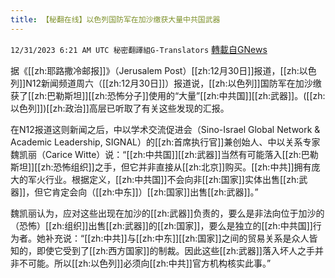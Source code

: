 ```yaml
---
title: 【秘翻在线】以色列国防军在加沙缴获大量中共国武器
---
```

`12/31/2023 6:21 AM UTC 秘密翻譯組G-Translators` [轉載自GNews](https://gnews.org/articles/2169125)



据《[[zh:耶路撒冷邮报]]》（Jerusalem Post）[[zh:12月30日]]报道，[[zh:以色列]]N12新闻频道周六（[[zh:12月30日]]）报道说，[[zh:以色列]]国防军在加沙缴获了[[zh:巴勒斯坦]][[zh:恐怖分子]]使用的“大量”[[zh:中共国]][[zh:武器]]。([[zh:以色列]])[[zh:政治]]高层已听取了有关这些发现的汇报。

在N12报道这则新闻之后，中以学术交流促进会（Sino-Israel Global Network & Academic Leadership, SIGNAL）的[[zh:首席执行官]]兼创始人、中以关系专家魏凯丽（Carice Witte）说：“[[zh:中共国]][[zh:武器]]当然有可能落入[[zh:巴勒斯坦]][[zh:恐怖组织]]之手，但它并非直接从[[zh:北京]]购买。[[zh:中共]]拥有庞大的军火行业。根据定义，[[zh:中共国]]不会向非[[zh:国家]]实体出售[[zh:武器]]，但它肯定会向（[[zh:中东]]）[[zh:国家]]出售[[zh:武器]]。”

魏凯丽认为，应对这些出现在加沙的[[zh:武器]]负责的，要么是非法向位于加沙的（恐怖）[[zh:组织]]出售[[zh:武器]]的[[zh:国家]]，要么是独立的[[zh:中共国]]行为者。她补充说：“[[zh:中共]]与[[zh:中东]][[zh:国家]]之间的贸易关系是众人皆知的，即使它受到了[[zh:西方国家]]的制裁。因此这些[[zh:武器]]落入坏人之手并非不可能。所以[[zh:以色列]]必须向[[zh:中共]]官方机构核实此事。”
